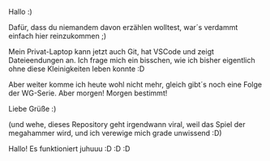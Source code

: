 Hallo :) 

Dafür, dass du niemandem davon erzählen wolltest, war´s verdammt einfach hier reinzukommen ;)

Mein Privat-Laptop kann jetzt auch Git, hat VSCode und zeigt Dateieendungen an. Ich frage mich ein bisschen, wie ich bisher eigentlich ohne diese Kleinigkeiten leben konnte :D

Aber weiter komme ich heute wohl nicht mehr, gleich gibt´s noch eine Folge der WG-Serie. Aber morgen! Morgen bestimmt!

Liebe Grüße :)

(und wehe, dieses Repository geht irgendwann viral, weil das Spiel der megahammer wird, und ich verewige mich grade unwissend :D)

Hallo!
Es funktioniert juhuuu :D :D :D